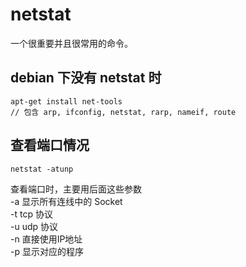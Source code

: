 # netstat
一个很重要并且很常用的命令。

## debian 下没有 netstat 时
```
apt-get install net-tools
// 包含 arp, ifconfig, netstat, rarp, nameif, route
```

## 查看端口情况
```
netstat -atunp
```
查看端口时，主要用后面这些参数  
-a 显示所有连线中的 Socket  
-t tcp 协议  
-u udp 协议  
-n 直接使用IP地址  
-p 显示对应的程序